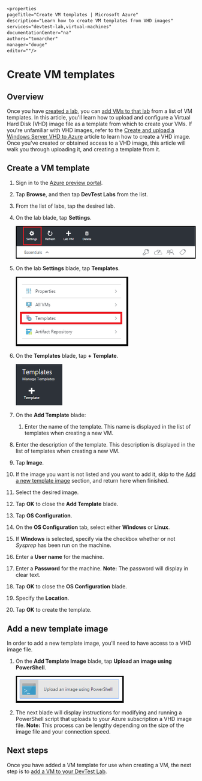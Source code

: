     <properties
    pageTitle="Create VM templates | Microsoft Azure"
    description="Learn how to create VM templates from VHD images"
    services="devtest-lab,virtual-machines"
    documentationCenter="na"
    authors="tomarcher"
    manager="douge"
    editor=""/>

<tags
    ms.service="devtest-lab"
    ms.workload="na"
    ms.tgt_pltfrm="na"
    ms.devlang="na"
    ms.topic="article"
    ms.date="11/01/2015"
    ms.author="tarcher"/>

# Create VM templates
## Overview
Once you have [created a lab](devtest-lab-create-lab.md), you can [add VMs to that lab](devtest-lab-add-vm-with-artifacts.md) from a list of VM templates. In this article, you'll learn how to upload and configure a Virtual Hard Disk (VHD) image file as a template from which to create your VMs. If you're unfamiliar with VHD images, refer to the [Create and upload a Windows Server VHD to Azure](../virtual-machines-create-upload-vhd-windows-server.md) article to learn how to create a VHD image. Once you've created or obtained access to a VHD image, this article will walk you through uploading it, and creating a template from it.

## Create a VM template
1. Sign in to the [Azure preview portal](https://portal.azure.com).

2. Tap **Browse**, and then tap **DevTest Labs** from the list.

3. From the list of labs, tap the desired lab.  

4. On the lab blade, tap **Settings**.

    ![Lab settings](./media/devtest-lab-create-template/lab-blade-settings.png)

5. On the lab **Settings** blade, tap **Templates**.

    ![Templates option](./media/devtest-lab-create-template/lab-blade-settings-templates.png)

6. On the **Templates** blade, tap **+ Template**.

    ![Add template](./media/devtest-lab-create-template/add-template.png)

7. On the **Add Template** blade:

   1. Enter the name of the template. This name is displayed in the list of templates when creating a new VM.

2. Enter the description of the template. This description is displayed in the list of templates when creating a new VM.

3. Tap **Image**.

4. If the image you want is not listed and you want to add it, skip to the [Add a new template image](#add-a-new-template-image.md) section, and return here when finished.

5. Select the desired image.

6. Tap **OK** to close the **Add Template** blade.


8. Tap **OS Configuration**.

9. On the **OS Configuration** tab, select either **Windows** or **Linux**.

10. If **Windows** is selected, specify via the checkbox whether or not *Sysprep* has been run on the machine.

11. Enter a **User name** for the machine.

12. Enter a **Password** for the machine. **Note:** The password will display in clear text.

13. Tap **OK** to close the **OS Configuration** blade.

14. Specify the **Location**.

15. Tap **OK** to create the template.


## Add a new template image
In order to add a new template image, you'll need to have access to a VHD image file.

1. On the **Add Template Image** blade, tap **Upload an image using PowerShell**.

    ![Upload image](./media/devtest-lab-create-template/upload-image-using-psh.png)

2. The next blade will display instructions for modifying and running a PowerShell script that uploads to your Azure subscription a VHD image file. **Note:** This process can be lengthy depending on the size of the image file and your connection speed.


## Next steps
Once you have added a VM template for use when creating a VM, the next step is to [add a VM to your DevTest Lab](devtest-lab-add-vm-with-artifacts.md).

